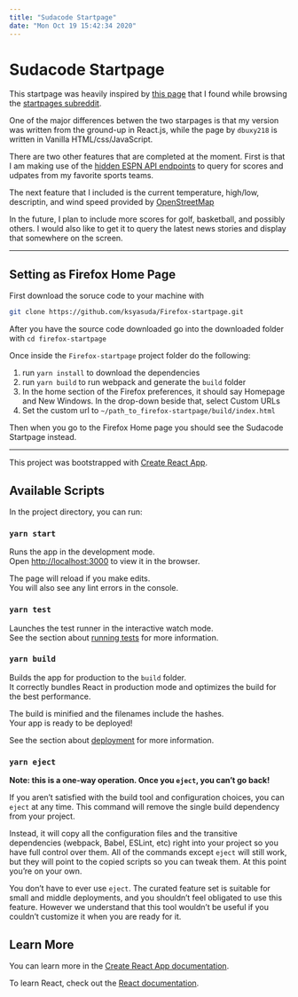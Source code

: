 ```yaml
---
title: "Sudacode Startpage"
date: "Mon Oct 19 15:42:34 2020"
---
```


# Sudacode Startpage

This startpage was heavily inspired by [this page](https://github.com/dbuxy218/Prismatic-Night "Startpage") that I found while browsing the [startpages subreddit](https://www.reddit.com/r/startpages/ "Startpages Reddit").

One of the major differences betwen the two starpages is that my version was written from the ground-up in React.js, while the page by `dbuxy218` is written in Vanilla HTML/css/JavaScript.

There are two other features that are completed at the moment. First is that I am making use of the [hidden ESPN API endpoints](https://gist.github.com/akeaswaran/b48b02f1c94f873c6655e7129910fc3b) to query for scores and udpates from my favorite sports teams.

The next feature that I included is the current temperature, high/low, descriptin, and wind speed provided by [OpenStreetMap](https://www.openstreetmap.org/#map=5/38.007/-95.844 "OpenStreetMap")

In the future, I plan to include more scores for golf, basketball, and possibly others. I would also like to get it to query the latest news stories and display that somewhere on the screen.

---

## Setting as Firefox Home Page

First download the soruce code to your machine with

```sh
git clone https://github.com/ksyasuda/Firefox-startpage.git
```

After you have the source code downloaded go into the downloaded folder with `cd firefox-startpage`

Once inside the `Firefox-startpage` project folder do the following:

1. run `yarn install` to download the dependencies
2. run `yarn build` to run webpack and generate the `build` folder
3. In the home section of the Firefox preferences, it should say Homepage and New Windows. In the drop-down beside that, select Custom URLs
4. Set the custom url to `~/path_to_firefox-startpage/build/index.html`

Then when you go to the Firefox Home page you should see the Sudacode Startpage instead.

---

This project was bootstrapped with [Create React App](https://github.com/facebook/create-react-app).

## Available Scripts

In the project directory, you can run:

### `yarn start`

Runs the app in the development mode.<br />
Open [http://localhost:3000](http://localhost:3000) to view it in the browser.

The page will reload if you make edits.<br />
You will also see any lint errors in the console.

### `yarn test`

Launches the test runner in the interactive watch mode.<br />
See the section about [running tests](https://facebook.github.io/create-react-app/docs/running-tests) for more information.

### `yarn build`

Builds the app for production to the `build` folder.<br />
It correctly bundles React in production mode and optimizes the build for the best performance.

The build is minified and the filenames include the hashes.<br />
Your app is ready to be deployed!

See the section about [deployment](https://facebook.github.io/create-react-app/docs/deployment) for more information.

### `yarn eject`

**Note: this is a one-way operation. Once you `eject`, you can’t go back!**

If you aren’t satisfied with the build tool and configuration choices, you can `eject` at any time. This command will remove the single build dependency from your project.

Instead, it will copy all the configuration files and the transitive dependencies (webpack, Babel, ESLint, etc) right into your project so you have full control over them. All of the commands except `eject` will still work, but they will point to the copied scripts so you can tweak them. At this point you’re on your own.

You don’t have to ever use `eject`. The curated feature set is suitable for small and middle deployments, and you shouldn’t feel obligated to use this feature. However we understand that this tool wouldn’t be useful if you couldn’t customize it when you are ready for it.

## Learn More

You can learn more in the [Create React App documentation](https://facebook.github.io/create-react-app/docs/getting-started).

To learn React, check out the [React documentation](https://reactjs.org/).
